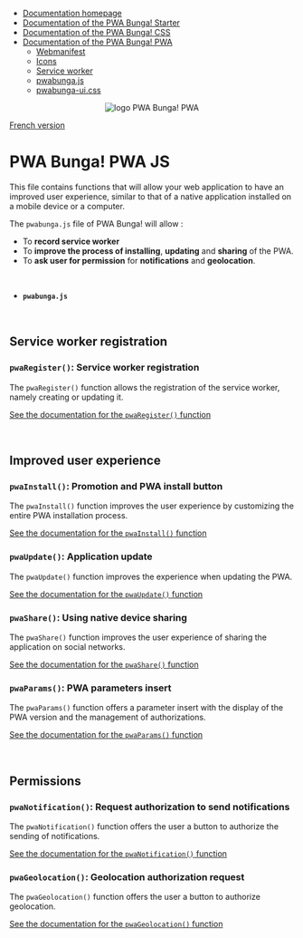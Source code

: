 * [Documentation homepage](https://github.com/PwaBunga/documentation/)
* [Documentation of the PWA Bunga! Starter](https://github.com/PwaBunga/documentation/blob/main/STARTER.md)
* [Documentation of the PWA Bunga! CSS](https://github.com/PwaBunga/documentation/blob/main/CSS.md)
* [Documentation of the PWA Bunga! PWA](https://github.com/PwaBunga/documentation/blob/main/PWA.md)
  - [Webmanifest](https://github.com/PwaBunga/documentation/blob/main/pwa/WEBMANIFEST.md)
  - [Icons](https://github.com/PwaBunga/documentation/blob/main/pwa/ICONS.md)
  - [Service worker](https://github.com/PwaBunga/documentation/blob/main/pwa/SERVICEWORKER.md)
  - [pwabunga.js](https://github.com/PwaBunga/documentation/blob/main/pwa/JS.md)
  - [pwabunga-ui.css](https://github.com/PwaBunga/documentation/blob/main/pwa/CSS_UI.md)

<div align="center">
  <img src="https://pwabunga.com/github/logo-pwabunga-pwa-circle.png" alt="logo PWA Bunga! PWA"/>
</div>

[French version](https://github.com/PwaBunga/documentation/blob/main/fr/pwa/JS.md)

# PWA Bunga! PWA JS

This file contains functions that will allow your web application to have an improved user experience, similar to that of a native application installed on a mobile device or a computer.

The `pwabunga.js` file of PWA Bunga! will allow :

* To **record service worker**
* To **improve the process of installing**, **updating** and **sharing** of the PWA.
* To **ask user for permission** for **notifications** and **geolocation**.

&nbsp;

* **`pwabunga.js`**

&nbsp;

## Service worker registration

### `pwaRegister()`: Service worker registration

The `pwaRegister()` function allows the registration of the service worker, namely creating or updating it.

[See the documentation for the `pwaRegister()` function](https://github.com/PwaBunga/documentation/blob/main/pwa/js/REGISTER.md)

&nbsp;

## Improved user experience

### `pwaInstall()`: Promotion and PWA install button

The `pwaInstall()` function improves the user experience by customizing the entire PWA installation process.

[See the documentation for the `pwaInstall()` function](https://github.com/PwaBunga/documentation/blob/main/pwa/js/INSTALL.md)

### `pwaUpdate()`: Application update

The `pwaUpdate()` function improves the experience when updating the PWA.

[See the documentation for the `pwaUpdate()` function](https://github.com/PwaBunga/documentation/blob/main/pwa/js/UPDATE.md)

### `pwaShare()`: Using native device sharing

The `pwaShare()` function improves the user experience of sharing the application on social networks.

[See the documentation for the `pwaShare()` function](https://github.com/PwaBunga/documentation/blob/main/pwa/js/SHARE.md)

### `pwaParams()`: PWA parameters insert

The `pwaParams()` function offers a parameter insert with the display of the PWA version and the management of authorizations.

[See the documentation for the `pwaParams()` function](https://github.com/PwaBunga/documentation/blob/main/pwa/js/PARAMS.md)

&nbsp;

## Permissions

### `pwaNotification()`: Request authorization to send notifications

The `pwaNotification()` function offers the user a button to authorize the sending of notifications.

[See the documentation for the `pwaNotification()` function](https://github.com/PwaBunga/documentation/blob/main/pwa/js/NOTIFICATION.md)

### `pwaGeolocation()`: Geolocation authorization request

The `pwaGeolocation()` function offers the user a button to authorize geolocation.

[See the documentation for the `pwaGeolocation()` function](https://github.com/PwaBunga/documentation/blob/main/pwa/js/GEOLOCATION.md)

&nbsp;